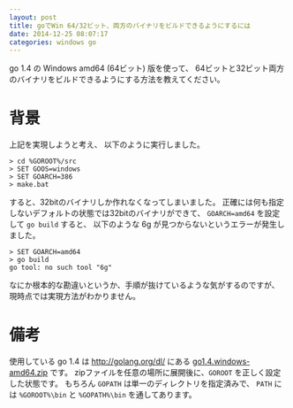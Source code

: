 ```yaml
---
layout: post
title: goでWin 64/32ビット、両方のバイナリをビルドできるようにするには
date: 2014-12-25 08:07:17
categories: windows go
---
```

<!-- {% raw %} -->
<p>go 1.4 の Windows amd64 (64ビット) 版を使って、
64ビットと32ビット両方のバイナリをビルドできるようにする方法を教えてください。</p>

<h1>背景</h1>

<p>上記を実現しようと考え、
以下のように実行しました。</p>

<pre><code>&gt; cd %GOROOT%/src
&gt; SET GOOS=windows
&gt; SET GOARCH=386
&gt; make.bat
</code></pre>

<p>すると、32bitのバイナリしか作れなくなってしまいました。
正確には何も指定しないデフォルトの状態では32bitのバイナリができて、
<code>GOARCH=amd64</code> を設定して <code>go build</code> すると、
以下のような 6g が見つからないというエラーが発生しました。</p>

<pre><code>&gt; SET GOARCH=amd64
&gt; go build
go tool: no such tool "6g"
</code></pre>

<p>なにか根本的な勘違いというか、手順が抜けているような気がするのですが、
現時点では実現方法がわかりません。</p>

<h1>備考</h1>

<p>使用している go 1.4 は <a href="http://golang.org/dl/" rel="nofollow">http://golang.org/dl/</a> にある <a href="https://storage.googleapis.com/golang/go1.4.windows-amd64.zip" rel="nofollow">go1.4.windows-amd64.zip</a> です。
zipファイルを任意の場所に展開後に、<code>GOROOT</code> を正しく設定した状態です。
もちろん <code>GOPATH</code> は単一のディレクトリを指定済みで、
<code>PATH</code> には <code>%GOROOT%\bin</code> と <code>%GOPATH%\bin</code> を通してあります。</p>
<!-- {% endraw %} -->
